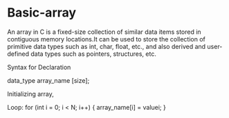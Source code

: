# Basic-array

An array in C is a fixed-size collection of similar data items stored in contiguous memory locations.It can be used to store the collection of primitive data types 
such as int, char, float, etc., and also derived and user-defined data types such as pointers, structures, etc.

Syntax for Declaration

data_type array_name [size];
   
Initializing array,

Loop:
for (int i = 0; i < N; i++) {
    array_name[i] = valuei;
}
